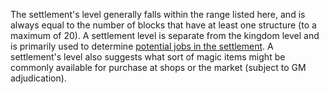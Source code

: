 The settlement's level generally falls within the range listed here, and is always equal to the number of blocks that have at least one structure (to a maximum of 20). A settlement level is separate from the kingdom level and is primarily used to determine [potential jobs in the settlement](https://2e.aonprd.com/Rules.aspx?ID=560). A settlement's level also suggests what sort of magic items might be commonly available for purchase at shops or the market (subject to GM adjudication).